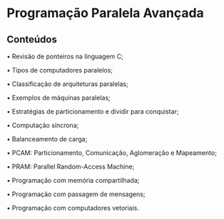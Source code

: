 # Programação Paralela Avançada

## Conteúdos

• Revisão de ponteiros na linguagem C;

• Tipos de computadores paralelos;

• Classificação de arquiteturas paralelas;

• Exemplos de máquinas paralelas;

• Estratégias de particionamento e dividir para conquistar;

• Computação síncrona;

• Balanceamento de carga;

• PCAM: Particionamento, Comunicação, Aglomeração e Mapeamento;

• PRAM: Parallel Random-Access Machine;

• Programação com memória compartilhada; 

• Programação com passagem de mensagens;

• Programação com computadores vetoriais. 